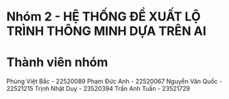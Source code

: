 # Nhóm 2 - HỆ THỐNG ĐỀ XUẤT LỘ TRÌNH THÔNG MINH DỰA TRÊN AI

# Thành viên nhóm
Phùng Việt Bắc - 22520089
Phạm Đức Anh - 22520067
Nguyễn Văn Quốc - 22521215
Trịnh Nhật Duy - 23520394
Trần Anh Tuấn - 23521729

